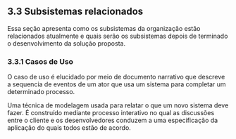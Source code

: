   
	

## 3.3 Subsistemas relacionados

 Essa seção apresenta como os subsistemas da organização estão relacionados atualmente e quais serão os subsistemas depois de terminado o desenvolvimento da solução proposta.

###  3.3.1 Casos de Uso

 O caso de uso é elucidado por meio de documento narrativo que descreve a sequencia de eventos de um ator que usa um sistema para completar um determinado processo.

 Uma técnica de modelagem usada para relatar o que um novo sistema deve fazer. É construído mediante processo interativo no qual as discussões entre o cliente e os desenvolvedores conduzem a uma especificação da aplicação do quais todos estão de acordo.

  
  


